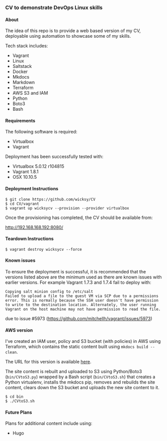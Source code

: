 ### CV to demonstrate DevOps Linux skills

#### About

The idea of this repo is to provide a web based version of my CV, deployable using automation to showcase some of my skills.

Tech stack includes:

- Vagrant
- Linux
- Saltstack
- Docker
- Mkdocs
- Markdown
- Terraform
- AWS S3 and IAM
- Python
- Boto3
- Bash

#### Requirements

The following software is required:

- Virtualbox
- Vagrant

Deployment has been successfully tested with:

- Virtualbox 5.0.12 r104815
- Vagrant 1.8.1
- OSX 10.10.5

#### Deployment Instructions

```
$ git clone https://github.com/wicksy/CV
$ cd CV/vagrant
$ vagrant up wicksycv --provision --provider virtualbox
```

Once the provisioning has completed, the CV should be available from:

http://192.168.168.192:8080/

#### Teardown Instructions

```
$ vagrant destroy wicksycv --force
```

#### Known issues

To ensure the deployment is successful, it is recommended that the versions listed above are the minimum used as there are known issues with earlier versions. For example Vagrant 1.7.3 and 1.7.4 fail to deploy with:

```
Copying salt minion config to /etc/salt
Failed to upload a file to the guest VM via SCP due to a permissions
error. This is normally because the SSH user doesn't have permission
to write to the destination location. Alternately, the user running
Vagrant on the host machine may not have permission to read the file.
```

due to issue #5973 (https://github.com/mitchellh/vagrant/issues/5973)

#### AWS version

I've created an IAM user, policy and S3 bucket (with policies) in AWS using Terraform, which contains the static content built using `mkdocs build --clean`.

The URL for this version is available [here](http://wicksy-cv.s3-website-eu-west-1.amazonaws.com/).

The site content is rebuilt and uploaded to S3 using Python/Boto3 (`bin/CVtoS3.py`) wrapped by a Bash script (`bin/CVtoS3.sh`) that creates a Python
virtualenv, installs the mkdocs pip, removes and rebuilds the site content, clears down the S3 bucket and uploads the new site content to it.

```
$ cd bin
$ ./CVtoS3.sh
```

#### Future Plans

Plans for additional content include using:

- Hugo
